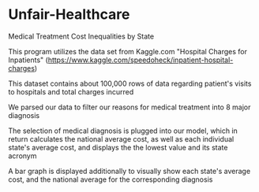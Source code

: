 # Unfair-Healthcare
Medical Treatment Cost Inequalities by State

This program utilizes the data set from Kaggle.com "Hospital Charges for Inpatients"
(https://www.kaggle.com/speedoheck/inpatient-hospital-charges)

This dataset contains about 100,000 rows of data regarding patient's visits to hospitals and total charges incurred

We parsed our data to filter our reasons for medical treatment into 8 major diagnosis

The selection of medical diagnosis is plugged into our model, which in return calculates the national average cost, as well 
as each individual state's average cost, and displays the the lowest value and its state acronym

A bar graph is displayed additionally to visually show each state's average cost, and the national average for the corresponding diagnosis
